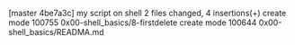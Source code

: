 [master 4be7a3c] my script on shell
 2 files changed, 4 insertions(+)
 create mode 100755 0x00-shell_basics/8-firstdelete
 create mode 100644 0x00-shell_basics/READMA.md
